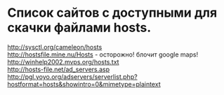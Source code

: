 # Список сайтов с доступными для скачки файлами hosts.
http://sysctl.org/cameleon/hosts  
http://hostsfile.mine.nu/Hosts - осторожно! блочит google maps!  
http://winhelp2002.mvps.org/hosts.txt  
http://hosts-file.net/ad_servers.asp  
http://pgl.yoyo.org/adservers/serverlist.php?hostformat=hosts&showintro=0&mimetype=plaintext
